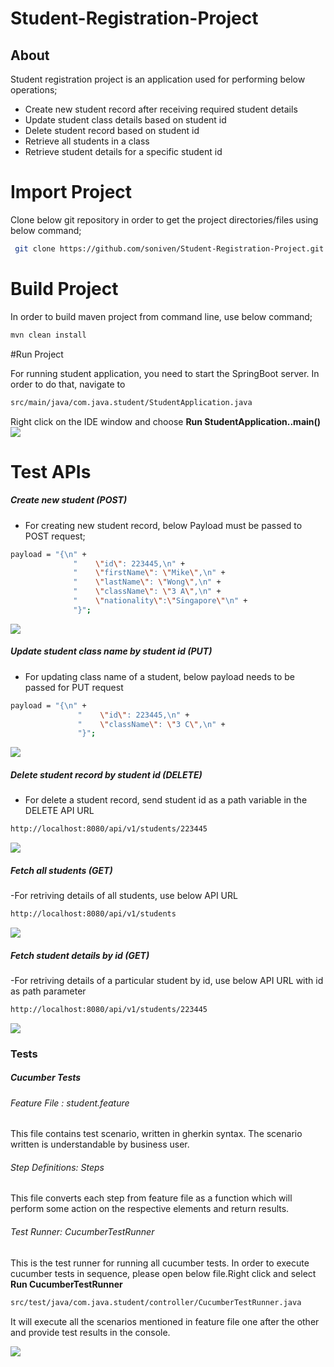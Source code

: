 # Student-Registration-Project

## About 
Student registration project is an application used for performing below operations;

  - Create new student record after receiving required student details
  - Update student class details based on student id
  - Delete student record based on student id
  - Retrieve all students in a class
  - Retrieve student details for a specific student id

# Import Project

Clone below git repository in order to get the project directories/files using below command;

```sh
 git clone https://github.com/soniven/Student-Registration-Project.git
```

# Build Project

In order to build maven project from command line, use below command;
```sh
mvn clean install
```

#Run Project

For running student application, you need to start the SpringBoot server. In order to do that, navigate to 
```sh
src/main/java/com.java.student/StudentApplication.java
```

Right click on the IDE window and choose **Run StudentApplication..main()**
![](https://github.com/soniven/Student-Registration-Project/blob/main/RunStudentMainApplication.png?raw=true)

# Test APIs

##### Create new student (POST)
  - For creating new student record, below Payload must be passed to POST request;
  
  ```sh
payload = "{\n" +
                "    \"id\": 223445,\n" +
                "    \"firstName\": \"Mike\",\n" +
                "    \"lastName\": \"Wong\",\n" +
                "    \"className\": \"3 A\",\n" +
                "    \"nationality\":\"Singapore\"\n" +
                "}";
```

![](https://github.com/soniven/Student-Registration-Project/blob/main/POST.png?raw=true)


##### Update student class name by student id (PUT)
- For updating class name of a student, below payload needs to be passed for PUT request
 ```sh
payload = "{\n" +
                "    \"id\": 223445,\n" +
                "    \"className\": \"3 C\",\n" +
                "}";
```
![](https://github.com/soniven/Student-Registration-Project/blob/main/PUT.png?raw=true)

##### Delete student record by student id (DELETE)
- For delete a student record, send student id as a path variable in the DELETE API URL
 ```sh
http://localhost:8080/api/v1/students/223445
```
![](https://github.com/soniven/Student-Registration-Project/blob/main/DELETE.png?raw=true)

##### Fetch all students (GET)
-For retriving details of all students, use below API URL

 ```sh
http://localhost:8080/api/v1/students
```
![](https://github.com/soniven/Student-Registration-Project/blob/main/GET_ALL.png?raw=true)

##### Fetch student details by id (GET)
-For retriving details of a particular student by id, use below API URL with id as path parameter

 ```sh
http://localhost:8080/api/v1/students/223445
```
![](https://github.com/soniven/Student-Registration-Project/blob/main/GET_BY_ID.png?raw=true)

### Tests

##### Cucumber Tests

###### Feature File : student.feature
This file contains test scenario, written in gherkin syntax. The scenario written is understandable by business user.

###### Step Definitions: Steps
This file converts each step from feature file as a function which will perform some action on the respective elements and return results.

###### Test Runner: CucumberTestRunner
This is the test runner for running all cucumber tests. In order to execute cucumber tests in sequence, please open below file.Right click and select **Run CucumberTestRunner**

```sh
src/test/java/com.java.student/controller/CucumberTestRunner.java
```

It will execute all the scenarios mentioned in feature file one after the other and provide test results in the console.

![](https://github.com/soniven/Student-Registration-Project/blob/main/Run_Cucumber_Tests.png?raw=true)





